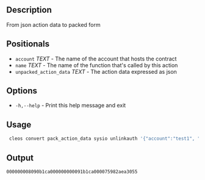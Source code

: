 ## Description
From json action data to packed form

## Positionals
- `account` _TEXT_ - The name of the account that hosts the contract
- `name` _TEXT_ - The name of the function that's called by this action
- `unpacked_action_data` _TEXT_ - The action data expressed as json

## Options

- `-h,--help` - Print this help message and exit

## Usage
```sh
 cleos convert pack_action_data sysio unlinkauth '{"account":"test1", "code":"test2", "type":"sysiosysio"}'
```

## Output


```console
000000008090b1ca000000000091b1ca000075982aea3055
```

